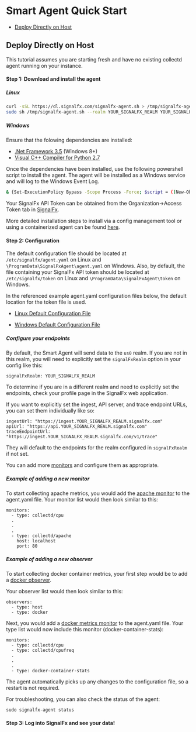 # Smart Agent Quick Start

- [Deploy Directly on Host](#deploy-directly-on-host)


## Deploy Directly on Host

This tutorial assumes you are starting fresh and have no existing collectd agent running on your instance.

#### Step 1: Download and install the agent

##### Linux

```sh
curl -sSL https://dl.signalfx.com/signalfx-agent.sh > /tmp/signalfx-agent.sh
sudo sh /tmp/signalfx-agent.sh --realm YOUR_SIGNALFX_REALM YOUR_SIGNALFX_API_TOKEN
```

##### Windows

Ensure that the folowing dependencies are installed:
- [.Net Framework 3.5](https://docs.microsoft.com/en-us/dotnet/framework/install/dotnet-35-windows-10) (Windows 8+)
- [Visual C++ Compiler for Python 2.7](https://www.microsoft.com/EN-US/DOWNLOAD/DETAILS.ASPX?ID=44266)

Once the dependencies have been installed, use the following powershell script
to install the agent.  The agent will be installed as a Windows service and will
log to the Windows Event Log.

```sh
& {Set-ExecutionPolicy Bypass -Scope Process -Force; $script = ((New-Object System.Net.WebClient).DownloadString('https://dl.signalfx.com/signalfx-agent.ps1')); $params = @{access_token = "YOUR_SIGNALFX_API_TOKEN"}; Invoke-Command -ScriptBlock ([scriptblock]::Create(". {$script} $(&{$args} @params)"))}
```

Your SignalFx API Token can be obtained from the Organization->Access Token tab in [SignalFx](https://app.signalfx.com).

More detailed installation steps to install via a config management tool or using a containerized agent can be found [here](../README.md#installation).

#### Step 2: Configuration

The default configuration file should be located at `/etc/signalfx/agent.yaml` on Linux
and `\ProgramData\SignalFxAgent\agent.yaml` on Windows.
Also, by default, the file containing your SignalFx API token should be located at
`/etc/signalfx/token` on Linux and `\ProgramData\SignalFxAgent\token` on Windows.

In the referenced example agent.yaml configuration files below, the default
location for the token file is used.

- [Linux Default Configuration File](https://github.com/signalfx/signalfx-agent/blob/master/packaging/etc/agent.yaml)

- [Windows Default Configuration File](https://github.com/signalfx/signalfx-agent/blob/master/packaging/win/agent.yaml)

##### Configure your endpoints

By default, the Smart Agent will send data to the `us0` realm.
If you are not in this realm, you will need to explicitly set the
`signalFxRealm` option in your config like this:

```
signalFxRealm: YOUR_SIGNALFX_REALM
```

To determine if you are in a different realm and need to
explicitly set the endpoints, check your profile page in the SignalFx
web application.

If you want to explicitly set the ingest, API server, and trace endpoint URLs,
you can set them individually like so:

```
ingestUrl: "https://ingest.YOUR_SIGNALFX_REALM.signalfx.com"
apiUrl: "https://api.YOUR_SIGNALFX_REALM.signalfx.com"
traceEndpointUrl: "https://ingest.YOUR_SIGNALFX_REALM.signalfx.com/v1/trace"
```

They will default to the endpoints for the realm configured in `signalFxRealm`
if not set.

You can add more [monitors](./monitor-config.md) and configure them as appropriate.

##### Example of adding a new monitor

To start collecting apache metrics, you would add the [apache monitor](./monitors/collectd-apache.md) to the agent.yaml file.
Your monitor list would then look similar to this:

```
monitors:
  - type: collectd/cpu
  .
  .
  .
  - type: collectd/apache
    host: localhost
    port: 80
```

##### Example of adding a new observer

To start collecting docker container metrics, your first step would be to add a [docker observer](./observers/docker.md).

Your observer list would then look similar to this:

```
observers:
  - type: host
  - type: docker
```

Next, you would add a [docker metrics monitor](./monitors/docker-container-stats.md) to the agent.yaml file. Your type list would now include this monitor (docker-container-stats):

```
monitors:
  - type: collectd/cpu
  - type: collectd/cpufreq
  .
  .
  .
  - type: docker-container-stats
```

The agent automatically picks up any changes to the configuration file, so a restart is not required.

For troubleshooting, you can also check the status of the agent:

```
sudo signalfx-agent status
```

#### Step 3: Log into SignalFx and see your data!


